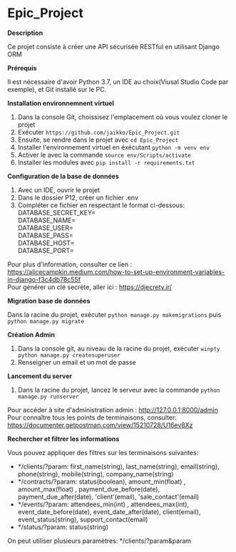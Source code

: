 # Epic_Project

**Description** 

Ce projet consiste à créer une API sécurisée RESTful en utilisant Django ORM

**Prérequis**

Il est nécessaire d'avoir Python 3.7, un IDE au choix(Viusal Studio Code par exemple), et Git installé sur le PC.

**Installation environnemnent virtuel**

1. Dans la console Git, choissisez l'emplacement où vous voulez cloner le projet
2. Exécuter  ``` https://github.com/jaikko/Epic_Project.git ```
3. Ensuite, se rendre dans le projet avec ``` cd Epic_Project ```
4. Installer l'environnement virtuel en éxécutant ``` python -m venv env ```
5. Activer le avec la commande   ``` source env/Scripts/activate ```
6. Installer les modules avec  ```pip install -r requirements.txt ```

**Configuration de la base de données**
1. Avec un IDE, ouvrir le projet
2. Dans le dossier P12, créer un fichier .env
3. Compléter ce fichier en respectant le format ci-dessous:  
 DATABASE_SECRET_KEY=  
 DATABASE_NAME=  
 DATABASE_USER=  
 DATABASE_PASS=  
 DATABASE_HOST=  
 DATABASE_PORT=
 
Pour plus d'information, consulter ce lien : https://alicecampkin.medium.com/how-to-set-up-environment-variables-in-django-f3c4db78c55f  
Pour générer un clé secrète, aller ici : https://djecrety.ir/
 
**Migration base de données**

Dans la racine du projet, exécuter ``` python manage.py makemigrations ``` puis ``` python manage.py migrate ```

**Création Admin**

1. Dans la console git, au niveau de la racine du projet, exécuter ``` winpty python manage.py createsuperuser ``` 
2. Renseigner un email et un mot de passe

**Lancement du server**

1. Dans la racine du projet, lancez le serveur avec la commande ```python manage.py runserver```

Pour accéder à site d'administration admin : http://127.0.0.1:8000/admin  
Pour connaître tous les points de terminaisons, consulter: https://documenter.getpostman.com/view/15210728/U16ev8Xz

**Rechercher et filtrer les informations**

Vous pouvez appliquer des filtres sur les terminaisons suivantes:

- */clients/?param: first_name(string), last_name(string), email(string), phone(string), mobile(string), company_name(string)
- */contracts/?param: status(boolean), amount_min(float) , amount_max(float) , payment_due_before(date), payment_due_after(date), 'client'(email), 'sale_contact'(email)
- */events/?param: attendees_min(int) , attendees_max(int), event_date_before(date), event_date_after(date), client(email), event_status(string), support_contact(email)
- */status/?param: status(string)

On peut utiliser plusieurs paramètres: */clients/?param&param
 

